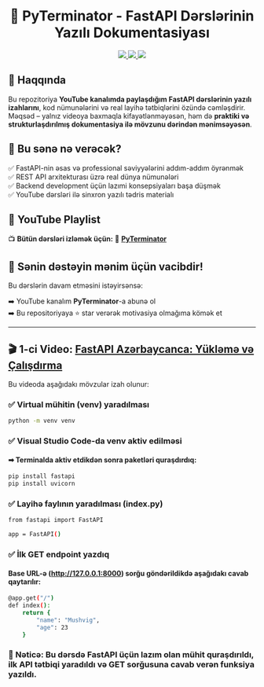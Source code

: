 <h1 align="center">🚀 PyTerminator - FastAPI Dərslərinin Yazılı Dokumentasiyası</h1>

<p align="center">
<a href="https://www.youtube.com/@PyTerminator" target="_blank">
<img src="https://img.shields.io/badge/YouTube-PyTerminator-red?logo=youtube&logoColor=white" />
</a>
<a href="https://fastapi.tiangolo.com/" target="_blank">
<img src="https://img.shields.io/badge/Powered%20by-FastAPI-009688?logo=fastapi" />
</a>
<a href="#">
<img src="https://img.shields.io/badge/Status-Aktiv%20Layihə-success" />
</a>
</p>

## 📘 Haqqında

Bu repozitoriya **YouTube kanalımda paylaşdığım FastAPI dərslərinin yazılı izahlarını**, kod nümunələrini və real layihə tətbiqlərini özündə cəmləşdirir. Məqsəd – yalnız videoya baxmaqla kifayətlənməyəsən, həm də **praktiki və strukturlaşdırılmış dokumentasiya ilə mövzunu dərindən mənimsəyəsən**.

## 🎯 Bu sənə nə verəcək?

✅ FastAPI-nin əsas və professional səviyyələrini addım-addım öyrənmək  
✅ REST API arxitekturası üzrə real dünya nümunələri  
✅ Backend development üçün lazımi konsepsiyaları başa düşmək  
✅ YouTube dərsləri ilə sinxron yazılı tədris materialı  

## 🔗 YouTube Playlist

📺 **Bütün dərsləri izləmək üçün:**
🎯 **[PyTerminator](https://youtube.com/playlist?list=PLvAB7yjjF8026sMZvGM-N5ZNhnnYsChJk&si=XndSX5z5tIkklRlC)**


## 🙌 Sənin dəstəyin mənim üçün vacibdir!

Bu dərslərin davam etməsini istəyirsənsə:

➡️ YouTube kanalım **PyTerminator**-a abunə ol  
➡️ Bu repositoriyaya ⭐ star verərək motivasiya olmağıma kömək et


<hr>

## 🎬 1-ci Video: [FastAPI Azərbaycanca: Yükləmə və Çalışdırma](https://youtu.be/CfEeCtr_0ac)

Bu videoda aşağıdakı mövzular izah olunur:

### ✅ Virtual mühitin (venv) yaradılması
```bash
python -m venv venv
```

### ✅ Visual Studio Code-da venv aktiv edilməsi

#### ➡ Terminalda aktiv etdikdən sonra paketləri quraşdırdıq:

```bash
pip install fastapi
pip install uvicorn
```
### ✅ Layihə faylının yaradılması (index.py)

```bash
from fastapi import FastAPI

app = FastAPI()
```

### ✅ İlk GET endpoint yazdıq
#### Base URL-ə (http://127.0.0.1:8000) sorğu göndərildikdə aşağıdakı cavab qaytarılır:

```bash
@app.get("/")
def index():
    return {
        "name": "Mushvig",
        "age": 23
    }
```

### 🎯 Nəticə: Bu dərsdə FastAPI üçün lazım olan mühit quraşdırıldı, ilk API tətbiqi yaradıldı və GET sorğusuna cavab verən funksiya yazıldı.